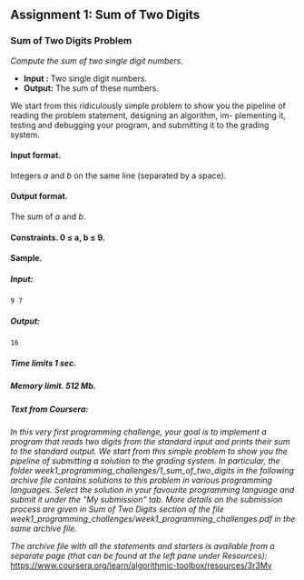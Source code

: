 ## Assignment 1: Sum of Two Digits

### Sum of Two Digits Problem
*Compute the sum of two single digit numbers.*

-    **Input :** Two single digit numbers.
-    **Output:** The sum of these numbers.


We start from this ridiculously simple problem to show you the
pipeline of reading the problem statement, designing an algorithm, im-
plementing it, testing and debugging your program, and submitting it to
the grading system.

#### Input format.
Integers *a* and *b* on the same line (separated by a space).

#### Output format.
The sum of *a* and *b*.

#### Constraints. 0 ≤ a, b ≤ 9.

#### Sample.

##### Input:
```commandline
9 7
```

##### Output:
```commandline
16
```

##### Time limits 1 sec.

##### Memory limit. 512 Mb.

##### Text from Coursera:
*In this very first programming challenge, your goal is to implement a program that reads two digits from the standard input
and prints their sum to the standard output. We start from this simple problem to show you the pipeline of submitting a
solution to the grading system. In particular, the folder week1_programming_challenges/1_sum_of_two_digits in the following
archive file contains solutions to this problem in various programming languages. Select the solution in your favourite
programming language and submit it under the "My submission" tab. More details on the submission process are given in
Sum of Two Digits section of the file week1_programming_challenges/week1_programming_challenges.pdf in the same archive file.*

*The archive file with all the statements and starters is available from a separate page
(that can be found at the left pane under Resources):* https://www.coursera.org/learn/algorithmic-toolbox/resources/3r3Mv
